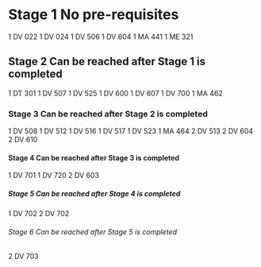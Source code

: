 # Stage 1 No pre-requisites

1 DV 022
1 DV 024
1 DV 506
1 DV 604
1 MA 441
1 ME 321

## Stage 2 Can be reached after Stage 1 is completed

1 DT 301
1 DV 507
1 DV 525
1 DV 600
1 DV 607
1 DV 700
1 MA 462

### Stage 3 Can be reached after Stage 2 is completed

1 DV 508
1 DV 512
1 DV 516
1 DV 517
1 DV 523
1 MA 464
2 DV 513
2 DV 604
2 DV 610

#### Stage 4 Can be reached after Stage 3 is completed

1 DV 701
1 DV 720
2 DV 603

##### Stage 5 Can be reached after Stage 4 is completed

1 DV 702
2 DV 702

###### Stage 6 Can be reached after Stage 5 is completed

2 DV 703
